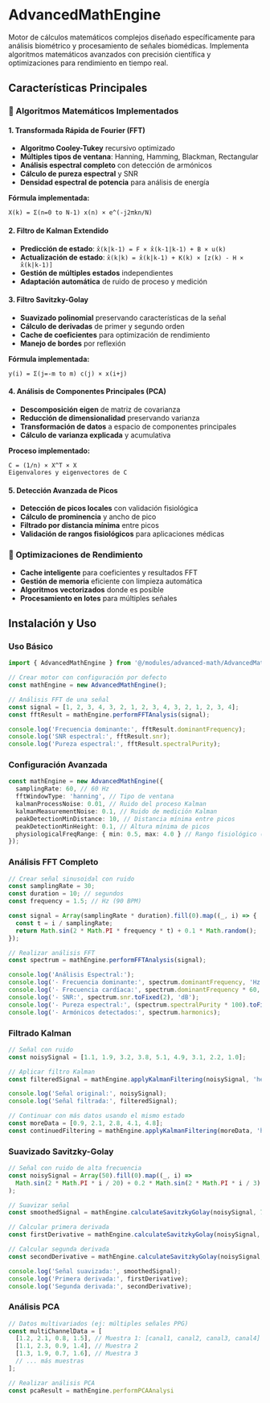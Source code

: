 # AdvancedMathEngine

Motor de cálculos matemáticos complejos diseñado específicamente para análisis biométrico y procesamiento de señales biomédicas. Implementa algoritmos matemáticos avanzados con precisión científica y optimizaciones para rendimiento en tiempo real.

## Características Principales

### 🔢 Algoritmos Matemáticos Implementados

#### 1. Transformada Rápida de Fourier (FFT)
- **Algoritmo Cooley-Tukey** recursivo optimizado
- **Múltiples tipos de ventana**: Hanning, Hamming, Blackman, Rectangular
- **Análisis espectral completo** con detección de armónicos
- **Cálculo de pureza espectral** y SNR
- **Densidad espectral de potencia** para análisis de energía

**Fórmula implementada:**
```
X(k) = Σ(n=0 to N-1) x(n) × e^(-j2πkn/N)
```

#### 2. Filtro de Kalman Extendido
- **Predicción de estado**: `x̂(k|k-1) = F × x̂(k-1|k-1) + B × u(k)`
- **Actualización de estado**: `x̂(k|k) = x̂(k|k-1) + K(k) × [z(k) - H × x̂(k|k-1)]`
- **Gestión de múltiples estados** independientes
- **Adaptación automática** de ruido de proceso y medición

#### 3. Filtro Savitzky-Golay
- **Suavizado polinomial** preservando características de la señal
- **Cálculo de derivadas** de primer y segundo orden
- **Cache de coeficientes** para optimización de rendimiento
- **Manejo de bordes** por reflexión

**Fórmula implementada:**
```
y(i) = Σ(j=-m to m) c(j) × x(i+j)
```

#### 4. Análisis de Componentes Principales (PCA)
- **Descomposición eigen** de matriz de covarianza
- **Reducción de dimensionalidad** preservando varianza
- **Transformación de datos** a espacio de componentes principales
- **Cálculo de varianza explicada** y acumulativa

**Proceso implementado:**
```
C = (1/n) × X^T × X
Eigenvalores y eigenvectores de C
```

#### 5. Detección Avanzada de Picos
- **Detección de picos locales** con validación fisiológica
- **Cálculo de prominencia** y ancho de pico
- **Filtrado por distancia mínima** entre picos
- **Validación de rangos fisiológicos** para aplicaciones médicas

### 🎯 Optimizaciones de Rendimiento
- **Cache inteligente** para coeficientes y resultados FFT
- **Gestión de memoria** eficiente con limpieza automática
- **Algoritmos vectorizados** donde es posible
- **Procesamiento en lotes** para múltiples señales

## Instalación y Uso

### Uso Básico

```typescript
import { AdvancedMathEngine } from '@/modules/advanced-math/AdvancedMathEngine';

// Crear motor con configuración por defecto
const mathEngine = new AdvancedMathEngine();

// Análisis FFT de una señal
const signal = [1, 2, 3, 4, 3, 2, 1, 2, 3, 4, 3, 2, 1, 2, 3, 4];
const fftResult = mathEngine.performFFTAnalysis(signal);

console.log('Frecuencia dominante:', fftResult.dominantFrequency);
console.log('SNR espectral:', fftResult.snr);
console.log('Pureza espectral:', fftResult.spectralPurity);
```

### Configuración Avanzada

```typescript
const mathEngine = new AdvancedMathEngine({
  samplingRate: 60, // 60 Hz
  fftWindowType: 'hanning', // Tipo de ventana
  kalmanProcessNoise: 0.01, // Ruido del proceso Kalman
  kalmanMeasurementNoise: 0.1, // Ruido de medición Kalman
  peakDetectionMinDistance: 10, // Distancia mínima entre picos
  peakDetectionMinHeight: 0.1, // Altura mínima de picos
  physiologicalFreqRange: { min: 0.5, max: 4.0 } // Rango fisiológico (30-240 BPM)
});
```

### Análisis FFT Completo

```typescript
// Crear señal sinusoidal con ruido
const samplingRate = 30;
const duration = 10; // segundos
const frequency = 1.5; // Hz (90 BPM)

const signal = Array(samplingRate * duration).fill(0).map((_, i) => {
  const t = i / samplingRate;
  return Math.sin(2 * Math.PI * frequency * t) + 0.1 * Math.random();
});

// Realizar análisis FFT
const spectrum = mathEngine.performFFTAnalysis(signal);

console.log('Análisis Espectral:');
console.log('- Frecuencia dominante:', spectrum.dominantFrequency, 'Hz');
console.log('- Frecuencia cardíaca:', spectrum.dominantFrequency * 60, 'BPM');
console.log('- SNR:', spectrum.snr.toFixed(2), 'dB');
console.log('- Pureza espectral:', (spectrum.spectralPurity * 100).toFixed(1), '%');
console.log('- Armónicos detectados:', spectrum.harmonics);
```

### Filtrado Kalman

```typescript
// Señal con ruido
const noisySignal = [1.1, 1.9, 3.2, 3.8, 5.1, 4.9, 3.1, 2.2, 1.0];

// Aplicar filtro Kalman
const filteredSignal = mathEngine.applyKalmanFiltering(noisySignal, 'heartRate');

console.log('Señal original:', noisySignal);
console.log('Señal filtrada:', filteredSignal);

// Continuar con más datos usando el mismo estado
const moreData = [0.9, 2.1, 2.8, 4.1, 4.8];
const continuedFiltering = mathEngine.applyKalmanFiltering(moreData, 'heartRate');
```

### Suavizado Savitzky-Golay

```typescript
// Señal con ruido de alta frecuencia
const noisySignal = Array(50).fill(0).map((_, i) => 
  Math.sin(2 * Math.PI * i / 20) + 0.2 * Math.sin(2 * Math.PI * i / 3)
);

// Suavizar señal
const smoothedSignal = mathEngine.calculateSavitzkyGolay(noisySignal, 7, 2);

// Calcular primera derivada
const firstDerivative = mathEngine.calculateSavitzkyGolay(noisySignal, 7, 2, 1);

// Calcular segunda derivada
const secondDerivative = mathEngine.calculateSavitzkyGolay(noisySignal, 7, 2, 2);

console.log('Señal suavizada:', smoothedSignal);
console.log('Primera derivada:', firstDerivative);
console.log('Segunda derivada:', secondDerivative);
```

### Análisis PCA

```typescript
// Datos multivariados (ej: múltiples señales PPG)
const multiChannelData = [
  [1.2, 2.1, 0.8, 1.5], // Muestra 1: [canal1, canal2, canal3, canal4]
  [1.1, 2.3, 0.9, 1.4], // Muestra 2
  [1.3, 1.9, 0.7, 1.6], // Muestra 3
  // ... más muestras
];

// Realizar análisis PCA
const pcaResult = mathEngine.performPCAAnalysi
